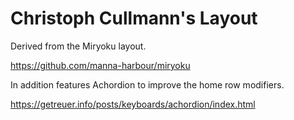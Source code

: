 # Christoph Cullmann's Layout

Derived from the Miryoku layout.

https://github.com/manna-harbour/miryoku


In addition features Achordion to improve the home row modifiers.

https://getreuer.info/posts/keyboards/achordion/index.html

